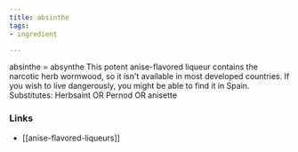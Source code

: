 ```yaml
---
title: absinthe
tags:
- ingredient

---
```

absinthe = absynthe This potent anise-flavored liqueur contains the narcotic herb wormwood, so it isn't available in most developed countries. If you wish to live dangerously, you might be able to find it in Spain. Substitutes: Herbsaint OR Pernod OR anisette

### Links

* [[anise-flavored-liqueurs]]
